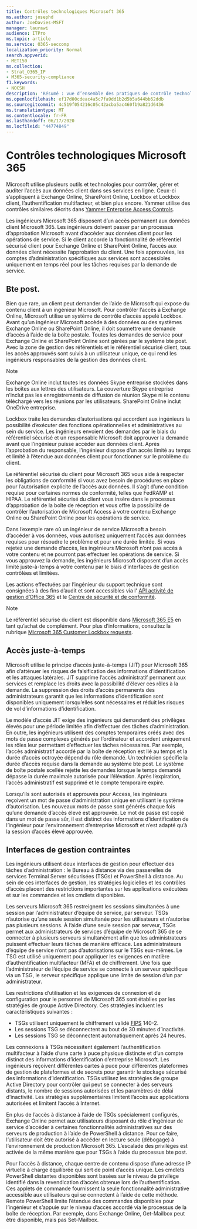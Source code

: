 ```yaml
---
title: Contrôles technologiques Microsoft 365
ms.author: josephd
author: JoeDavies-MSFT
manager: laurawi
audience: ITPro
ms.topic: article
ms.service: O365-seccomp
localization_priority: Normal
search.appverid:
- MET150
ms.collection:
- Strat_O365_IP
- M365-security-compliance
f1.keywords:
- NOCSH
description: 'Résumé : vue d’ensemble des pratiques de contrôle technologique de Microsoft pour Microsoft 365.'
ms.openlocfilehash: ef17d00cdeac4a5c7fa9dd1b2d5b5a644bb62ddb
ms.sourcegitcommit: 4c519f054216c05c42acba5ac460fb9a821d6436
ms.translationtype: MT
ms.contentlocale: fr-FR
ms.lasthandoff: 06/17/2020
ms.locfileid: "44774849"
---
```

# <a name="microsoft-365-technology-controls"></a>Contrôles technologiques Microsoft 365 

Microsoft utilise plusieurs outils et technologies pour contrôler, gérer et auditer l’accès aux données client dans ses services en ligne. Ceux-ci s’appliquent à Exchange Online, SharePoint Online, Lockbox et Lockbox client, l’authentification multifacteur, et bien plus encore. Yammer utilise des contrôles similaires décrits dans [Yammer Enterprise Access Controls](office-365-yammer-enterprise-access-controls.md).

Les ingénieurs Microsoft 365 disposent d’un accès permanent aux données client Microsoft 365. Les ingénieurs doivent passer par un processus d’approbation Microsoft avant d’accéder aux données client pour les opérations de service. Si le client accorde la fonctionnalité de référentiel sécurisé client pour Exchange Online et SharePoint Online, l’accès aux données client nécessite l’approbation du client. Une fois approuvées, les comptes d’administration spécifiques aux services sont accessibles uniquement en temps réel pour les tâches requises par la demande de service.

## <a name="lockbox-and-customer-lockbox"></a>Bte post.

Bien que rare, un client peut demander de l’aide de Microsoft qui expose du contenu client à un ingénieur Microsoft. Pour contrôler l’accès à Exchange Online, Microsoft utilise un système de contrôle d’accès appelé Lockbox. Avant qu’un ingénieur Microsoft accède à des données ou des systèmes Exchange Online ou SharePoint Online, il doit soumettre une demande d’accès à l’aide de la boîte postale. Toutes les demandes de service pour Exchange Online et SharePoint Online sont gérées par le système bte post. Avec la zone de gestion des référentiels et le référentiel sécurisé client, tous les accès approuvés sont suivis à un utilisateur unique, ce qui rend les ingénieurs responsables de la gestion des données client.

> [!NOTE]
> Exchange Online inclut toutes les données Skype entreprise stockées dans les boîtes aux lettres des utilisateurs. La couverture Skype entreprise n’inclut pas les enregistrements de diffusion de réunion Skype ni le contenu téléchargé vers les réunions par les utilisateurs. SharePoint Online inclut OneDrive entreprise.

Lockbox traite les demandes d’autorisations qui accordent aux ingénieurs la possibilité d’exécuter des fonctions opérationnelles et administratives au sein du service. Les ingénieurs envoient des demandes par le biais du référentiel sécurisé et un responsable Microsoft doit approuver la demande avant que l’ingénieur puisse accéder aux données client. Après l’approbation du responsable, l’ingénieur dispose d’un accès limité au temps et limité à l’étendue aux données client pour fonctionner sur le problème du client.

Le référentiel sécurisé du client pour Microsoft 365 vous aide à respecter les obligations de conformité si vous avez besoin de procédures en place pour l’autorisation explicite de l’accès aux données. Il s’agit d’une condition requise pour certaines normes de conformité, telles que FedRAMP et HIPAA. Le référentiel sécurisé du client vous insère dans le processus d’approbation de la boîte de réception et vous offre la possibilité de contrôler l’autorisation de Microsoft Access à votre contenu Exchange Online ou SharePoint Online pour les opérations de service.

Dans l’exemple rare où un ingénieur de service Microsoft a besoin d’accéder à vos données, vous autorisez uniquement l’accès aux données requises pour résoudre le problème et pour une durée limitée. Si vous rejetez une demande d’accès, les ingénieurs Microsoft n’ont pas accès à votre contenu et ne pourront pas effectuer les opérations de service. Si vous approuvez la demande, les ingénieurs Microsoft disposent d’un accès limité juste-à-temps à votre contenu par le biais d’interfaces de gestion contrôlées et limitées.

Les actions effectuées par l’ingénieur du support technique sont consignées à des fins d’audit et sont accessibles via l' [API activité de gestion d’Office 365](https://docs.microsoft.com/office/office-365-management-api/get-started-with-office-365-management-apis) et le [Centre de sécurité et de conformité](https://protection.office.com/).

>[!NOTE]
> Le référentiel sécurisé du client est disponible dans [Microsoft 365 E5](https://products.office.com/business/office-365-enterprise-e5-business-software) en tant qu’achat de complément. Pour plus d’informations, consultez la rubrique [Microsoft 365 Customer Lockbox requests](https://support.office.com/article/Office-365-Customer-Lockbox-Requests-36f9cdd1-e64c-421b-a7e4-4a54d16440a2).

## <a name="just-in-time-access"></a>Accès juste-à-temps

Microsoft utilise le principe d’accès juste-à-temps (JIT) pour Microsoft 365 afin d’atténuer les risques de falsification des informations d’identification et les attaques latérales. JIT supprime l’accès administratif permanent aux services et remplace les droits avec la possibilité d’élever ces rôles à la demande. La suppression des droits d’accès permanents des administrateurs garantit que les informations d’identification sont disponibles uniquement lorsqu’elles sont nécessaires et réduit les risques de vol d’informations d’identification.

Le modèle d’accès JIT exige des ingénieurs qui demandent des privilèges élevés pour une période limitée afin d’effectuer des tâches d’administration. En outre, les ingénieurs utilisent des comptes temporaires créés avec des mots de passe complexes générés par l’ordinateur et accordent uniquement les rôles leur permettant d’effectuer les tâches nécessaires. Par exemple, l’accès administratif accordé par la boîte de réception est lié au temps et la durée d’accès octroyée dépend du rôle demandé. Un technicien spécifie la durée d’accès requise dans la demande au système bte post. Le système de boîte postale scellée rejette les demandes lorsque le temps demandé dépasse la durée maximale autorisée pour l’élévation. Après l’expiration, l’accès administratif est supprimé et le compte temporaire expire.

Lorsqu’ils sont autorisés et approuvés pour Access, les ingénieurs reçoivent un mot de passe d’administration unique en utilisant le système d’autorisation. Les nouveaux mots de passe sont générés chaque fois qu’une demande d’accès élevé est approuvée. Le mot de passe est copié dans un mot de passe sûr, il est distinct des informations d’identification de l’ingénieur pour l’environnement d’entreprise Microsoft et n’est adapté qu’à la session d’accès élevé approuvée.

## <a name="constrained-management-interfaces"></a>Interfaces de gestion contraintes

Les ingénieurs utilisent deux interfaces de gestion pour effectuer des tâches d’administration : le Bureau à distance via des passerelles de services Terminal Server sécurisées (TSGs) et PowerShell à distance. Au sein de ces interfaces de gestion, les stratégies logicielles et les contrôles d’accès placent des restrictions importantes sur les applications exécutées et sur les commandes et les cmdlets disponibles.

Les serveurs Microsoft 365 restreignent les sessions simultanées à une session par l’administrateur d’équipe de service, par serveur. TSGs n’autorise qu’une seule session simultanée pour les utilisateurs et n’autorise pas plusieurs sessions. À l’aide d’une seule session par serveur, TSGs permet aux administrateurs de services d’équipe de Microsoft 365 de se connecter à plusieurs serveurs simultanément afin que les administrateurs puissent effectuer leurs tâches de manière efficace. Les administrateurs d’équipe de service n’ont pas d’autorisations sur le TSGs eux-mêmes. Le TSG est utilisé uniquement pour appliquer les exigences en matière d’authentification multifacteur (MFA) et de chiffrement. Une fois que l’administrateur de l’équipe de service se connecte à un serveur spécifique via un TSG, le serveur spécifique applique une limite de session d’un par administrateur.

Les restrictions d’utilisation et les exigences de connexion et de configuration pour le personnel de Microsoft 365 sont établies par les stratégies de groupe Active Directory. Ces stratégies incluent les caractéristiques suivantes :

- TSGs utilisent uniquement le chiffrement validé [FIPS](https://www.microsoft.com/TrustCenter/Compliance/FIPS) 140-2.
- Les sessions TSG se déconnectent au bout de 30 minutes d’inactivité.
- Les sessions TSG se déconnectent automatiquement après 24 heures.

Les connexions à TSGs nécessitent également l’authentification multifacteur à l’aide d’une carte à puce physique distincte et d’un compte distinct des informations d’identification d’entreprise Microsoft. Les ingénieurs reçoivent différentes cartes à puce pour différentes plateformes de gestion de plateformes et de secrets pour garantir le stockage sécurisé des informations d’identification. TSGs utilisez les stratégies de groupe Active Directory pour contrôler qui peut se connecter à des serveurs distants, le nombre de sessions autorisées et les paramètres de délai d’inactivité. Les stratégies supplémentaires limitent l’accès aux applications autorisées et limitent l’accès à Internet.

En plus de l’accès à distance à l’aide de TSGs spécialement configurés, Exchange Online permet aux utilisateurs disposant du rôle d’ingénieur de service d’accéder à certaines fonctionnalités administratives sur des serveurs de production à l’aide de PowerShell à distance. Pour ce faire, l’utilisateur doit être autorisé à accéder en lecture seule (débogage) à l’environnement de production Microsoft 365. L’escalade des privilèges est activée de la même manière que pour TSGs à l’aide du processus bte post.

Pour l’accès à distance, chaque centre de contenu dispose d’une adresse IP virtuelle à charge équilibrée qui sert de point d’accès unique. Les cmdlets PowerShell distantes disponibles sont basées sur le niveau de privilège identifié dans la revendication d’accès obtenue lors de l’authentification. Ces applets de commande fournissent la seule fonctionnalité administrative accessible aux utilisateurs qui se connectent à l’aide de cette méthode. Remote PowerShell limite l’étendue des commandes disponibles pour l’ingénieur et s’appuie sur le niveau d’accès accordé via le processus de la boîte de réception. Par exemple, dans Exchange Online, Get-Mailbox peut être disponible, mais pas Set-Mailbox.
